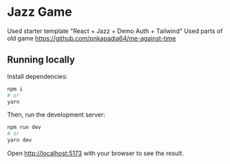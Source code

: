 # Jazz Game

Used starter template "React + Jazz + Demo Auth + Tailwind"
Used parts of old game https://github.com/pnkapadia64/me-against-time

## Running locally

Install dependencies:

```bash
npm i
# or
yarn
```

Then, run the development server:

```bash
npm run dev
# or
yarn dev
```

Open [http://localhost:5173](http://localhost:5173) with your browser to see the result.
